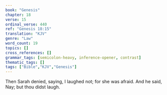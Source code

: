 ```yaml
---
book: "Genesis"
chapter: 18
verse: 15
ordinal_verse: 440
ref: "Genesis 18:15"
translation: "KJV"
genre: "Law"
word_count: 19
topics: []
cross_references: []
grammar_tags: [semicolon-heavy, inference-opener, contrast]
thematic_tags: []
tags: ["Bible","KJV","Genesis"]
---
```

Then Sarah denied, saying, I laughed not; for she was afraid. And he said, Nay; but thou didst laugh.
